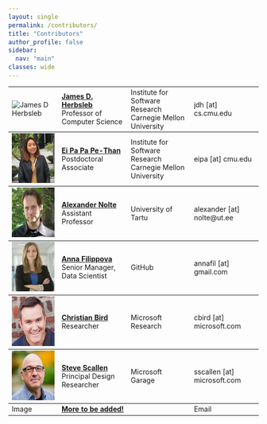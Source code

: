 ```yaml
---
layout: single
permalink: /contributors/
title: "Contributors"
author_profile: false
sidebar:
  nav: "main"
classes: wide
---
```


<table style="width: 100%;">
<tr style="border-top: thin solid; align:top">
  <td><img src="https://eipapa.github.io/hackahton-research/images/jherbsleb.jpg" alt="James D Herbsleb" style="width:100px;height:100px;"></td>
  <td><a href="https://herbsleb.org/"><strong>James D. Herbsleb</strong></a><br>Professor of Computer Science</td>
  <td>Institute for Software Research<br>Carnegie Mellon University</td>
  <td>jdh [at] cs.cmu.edu</td>
</tr>
<tr style="border-top: thin solid; align:top">
  <td><img src="/images/eipa.jpg" alt="Ei Pa Pa Pe-Than" style="width:100px;height:100px;"></td>
  <td><a href="https://eipapa.github.io/"><strong>Ei Pa Pa Pe-Than</strong></a><br>Postdoctoral Associate</td>
  <td>Institute for Software Research<br>Carnegie Mellon University</td>
  <td>eipa [at] cmu.edu</td>
</tr>
<tr style="border-top: thin solid; align:top">
  <td><img src="/images/anolte.jpg" alt="Alexander Nolte" style="width:100px;height:100px;"></td>
  <td><a href="https://www.anolte.com"><strong>Alexander Nolte</strong></a><br>Assistant Professor</td>
  <td>University of Tartu</td>
  <td>alexander [at] nolte@ut.ee</td>
</tr>
<tr style="border-top: thin solid; align:top">
  <td><img src="/images/afilippova.jpg" alt="Anna Filippova" style="width:100px;height:100px;"></td>
  <td><a href="https://www.linkedin.com/in/annafilippova"><strong>Anna Filippova</strong></a><br>Senior Manager, Data Scientist</td>
  <td>GitHub</td>
  <td>annafil [at] gmail.com</td>
</tr>
<tr style="border-top: thin solid; align:top">
  <td><img src="/images/cbird.jpg" alt="Christian Bird" style="width:100px;height:100px;"></td>
  <td><a href="https://www.microsoft.com/en-us/research/people/cbird/"><strong>Christian Bird</strong></a><br>Researcher</td>
  <td>Microsoft Research</td>
  <td>cbird [at] microsoft.com</td>
</tr>
<tr style="border-top: thin solid; align:top">
  <td><img src="/images/sscallen.jpg" alt="Steve Scallen" style="width:100px;height:100px;"></td>
  <td><a href="https://www.linkedin.com/in/steve-scallen-2221893/"><strong>Steve Scallen</strong></a><br>Principal Design Researcher</td>
  <td>Microsoft Garage</td>
  <td>sscallen [at] microsoft.com</td>
</tr>
<tr style="border-top: thin solid; align:top">
  <td>Image</td>
  <td><a href=""><strong>More to be added!</strong></a><br></td>
  <td></td>
  <td>Email</td>
</tr>
<!-- <tr style="border-top: thin solid; align:top">
  <td>Image</td>
  <td><a href=""><strong></strong></a><br></td>
  <td></td>
  <td>Email</td>
</tr> -->
</table>
